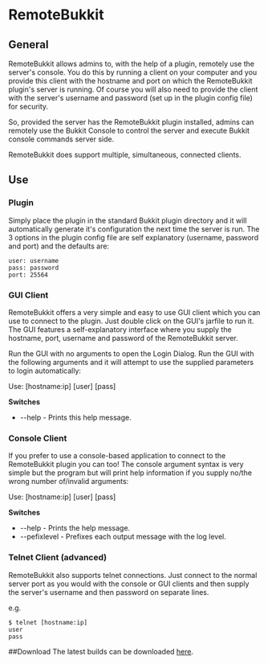 # RemoteBukkit
## General
RemoteBukkit allows admins to, with the help of a plugin, remotely use the server's console. You do this by running a client on your computer and you provide this client with the hostname and port on which the RemoteBukkit plugin's server is running. Of course you will also need to provide the client with the server's username and password (set up in the plugin config file) for security.

So, provided the server has the RemoteBukkit plugin installed, admins can remotely use the Bukkit Console to control the server and execute Bukkit console commands server side.

RemoteBukkit does support multiple, simultaneous, connected clients.

## Use
### Plugin
Simply place the plugin in the standard Bukkit plugin directory and it will automatically generate it's configuration the next time the server is run. The 3 options in the plugin config file are self explanatory (username, password and port) and the defaults are:

    user: username
    pass: password
    port: 25564 

### GUI Client
RemoteBukkit offers a very simple and easy to use GUI client which you can use to connect to the plugin. Just double click on the GUI's jarfile to run it. The GUI features a self-explanatory interface where you supply the hostname, port, username and password of the RemoteBukkit server.

Run the GUI with no arguments to open the Login Dialog.
Run the GUI with the following arguments and it will attempt to use the supplied parameters to login automatically:

Use: [hostname:ip] [user] [pass] <switches>

**Switches**

* --help - Prints this help message.

### Console Client
If you prefer to use a console-based application to connect to the RemoteBukkit plugin you can too! The console argument syntax is very simple but the program but will print help information if you supply no/the wrong number of/invalid arguments:

Use: [hostname:ip] [user] [pass] <switches>

**Switches**

* --help - Prints the help message.
* --pefixlevel - Prefixes each output message with the log level. 

### Telnet Client (advanced)

RemoteBukkit also supports telnet connections. Just connect to the normal server port as you would with the console or GUI clients and then supply the server's username and then password on separate lines.

e.g.

    $ telnet [hostname:ip]
    user
    pass

##Download
The latest builds can be downloaded [here](http://dev.bukkit.org/server-mods/remotebukkit/files/).